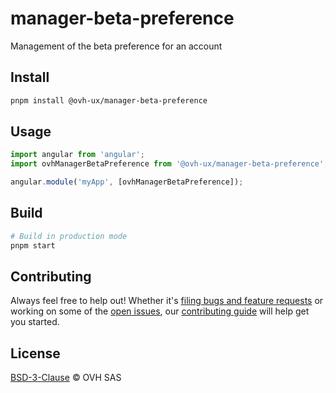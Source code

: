 # manager-beta-preference

Management of the beta preference for an account

## Install

```sh
pnpm install @ovh-ux/manager-beta-preference
```

## Usage

```js
import angular from 'angular';
import ovhManagerBetaPreference from '@ovh-ux/manager-beta-preference';

angular.module('myApp', [ovhManagerBetaPreference]);
```

## Build

```sh
# Build in production mode
pnpm start
```

## Contributing

Always feel free to help out! Whether it's [filing bugs and feature requests](https://github.com/ovh/manager/issues/new) or working on some of the [open issues](https://github.com/ovh/manager/issues), our [contributing guide](https://github.com/ovh/manager/blob/master/CONTRIBUTING.md) will help get you started.

## License

[BSD-3-Clause](LICENSE) © OVH SAS
